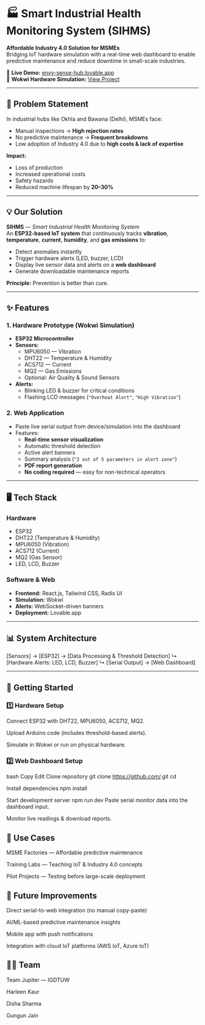 # 🏭 Smart Industrial Health Monitoring System (SIHMS)

**Affordable Industry 4.0 Solution for MSMEs**  
Bridging IoT hardware simulation with a real-time web dashboard to enable predictive maintenance and reduce downtime in small-scale industries.

🔗 **Live Demo:** [envy-sense-hub.lovable.app](https://envy-sense-hub.lovable.app)  
🔗 **Wokwi Hardware Simulation:** [View Project](https://wokwi.com/projects/438008327608795137)  

---

## 📌 Problem Statement
In industrial hubs like Okhla and Bawana (Delhi), MSMEs face:
- Manual inspections → **High rejection rates**
- No predictive maintenance → **Frequent breakdowns**
- Low adoption of Industry 4.0 due to **high costs & lack of expertise**

**Impact:**
- Loss of production
- Increased operational costs
- Safety hazards
- Reduced machine lifespan by **20–30%**

---

## 💡 Our Solution
**SIHMS** — *Smart Industrial Health Monitoring System*  
An **ESP32-based IoT system** that continuously tracks **vibration**, **temperature**, **current**, **humidity**, and **gas emissions** to:
- Detect anomalies instantly  
- Trigger hardware alerts (LED, buzzer, LCD)  
- Display live sensor data and alerts on a **web dashboard**  
- Generate downloadable maintenance reports  

**Principle:** Prevention is better than cure.

---

## ✨ Features

### 1. **Hardware Prototype (Wokwi Simulation)**
- **ESP32 Microcontroller**
- **Sensors:**
  - MPU6050 — Vibration  
  - DHT22 — Temperature & Humidity  
  - ACS712 — Current  
  - MQ2 — Gas Emissions  
  - Optional: Air Quality & Sound Sensors
- **Alerts:**
  - Blinking LED & buzzer for critical conditions  
  - Flashing LCD messages (`"Overheat Alert"`, `"High Vibration"`)  

### 2. **Web Application**
- Paste live serial output from device/simulation into the dashboard
- Features:
  - **Real-time sensor visualization**
  - Automatic threshold detection
  - Active alert banners
  - Summary analysis (`"2 out of 5 parameters in alert zone"`)
  - **PDF report generation**
  - **No coding required** — easy for non-technical operators

---

## 🖥️ Tech Stack

### **Hardware**
- ESP32
- DHT22 (Temperature & Humidity)
- MPU6050 (Vibration)
- ACS712 (Current)
- MQ2 (Gas Sensor)
- LED, LCD, Buzzer

### **Software & Web**
- **Frontend:** React.js, Tailwind CSS, Radix UI
- **Simulation:** Wokwi
- **Alerts:** WebSocket-driven banners
- **Deployment:** Lovable.app

---

## 📊 System Architecture

[Sensors] → [ESP32] → [Data Processing & Threshold Detection]
       ↳ [Hardware Alerts: LED, LCD, Buzzer]
       ↳ [Serial Output] → [Web Dashboard]

---

## 🚀 Getting Started
### 1️⃣ Hardware Setup
Connect ESP32 with DHT22, MPU6050, ACS712, MQ2.

Upload Arduino code (includes threshold-based alerts).

Simulate in Wokwi or run on physical hardware.

### 2️⃣ Web Dashboard Setup
bash
Copy
Edit
Clone repository
git clone https://github.com/<your-repo>.git
cd <your-repo>

Install dependencies
npm install

Start development server
npm run dev
Paste serial monitor data into the dashboard input.

Monitor live readings & download reports.

## 📌 Use Cases
MSME Factories — Affordable predictive maintenance

Training Labs — Teaching IoT & Industry 4.0 concepts

Pilot Projects — Testing before large-scale deployment

## 🔮 Future Improvements
Direct serial-to-web integration (no manual copy-paste)

AI/ML-based predictive maintenance insights

Mobile app with push notifications

Integration with cloud IoT platforms (AWS IoT, Azure IoT)

## 👩‍💻 Team
Team Jupiter — IGDTUW

Harleen Kaur

Disha Sharma

Gungun Jain
